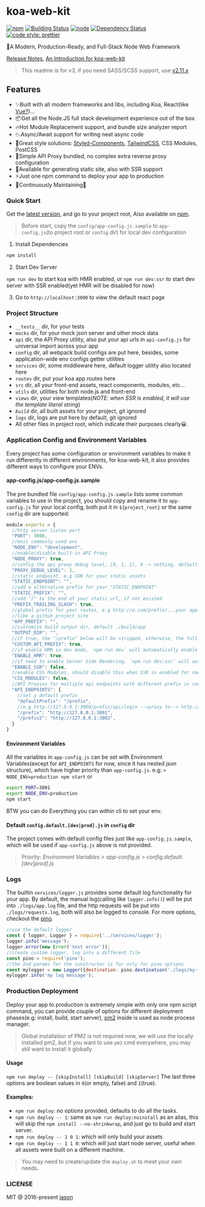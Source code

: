 # koa-web-kit

[![npm](https://img.shields.io/npm/v/koa-web-kit.svg?style=flat-square)](https://www.npmjs.com/package/koa-web-kit)
[![Building Status](https://img.shields.io/travis/JasonBoy/koa-web-kit.svg?style=flat-square)](https://travis-ci.org/JasonBoy/koa-web-kit)
[![node](https://img.shields.io/node/v/koa-web-kit.svg?style=flat-square)](https://nodejs.org/)
[![Dependency Status](https://img.shields.io/david/JasonBoy/koa-web-kit.svg?style=flat-square)](https://david-dm.org/JasonBoy/koa-web-kit)
[![code style: prettier](https://img.shields.io/badge/code_style-prettier-ff69b4.svg?style=flat-square)](https://github.com/prettier/prettier)

🚀A Modern, Production-Ready, and Full-Stack Node Web Framework

[Release Notes](https://github.com/JasonBoy/koa-web-kit/releases), 
[An Introduction for koa-web-kit](https://blog.lovemily.me/koa-web-kit-a-modern-production-ready-and-full-stack-node-web-framework/)

> This readme is for v3, if you need SASS/SCSS support, use [v2.11.x](https://github.com/JasonBoy/koa-web-kit/tree/v2.11.1)

## Features

- ✨Built with all modern frameworks and libs, including Koa, React(like [Vue?](https://github.com/JasonBoy/vue-web-kit))...
- 📦Get all the Node.JS full stack development experience out of the box
- 🔥Hot Module Replacement support, and bundle size analyzer report
- 📉Async/Await support for writing neat async code
- 💖Great style solutions: [Styled-Components](https://www.styled-components.com), [TailwindCSS](https://tailwindcss.com/), CSS Modules, PostCSS
- 🎉Simple API Proxy bundled, no complex extra reverse proxy configuration
- 🌈Available for generating static site, also with SSR support
- ⚡️Just one npm command to deploy your app to production
- 👷Continuously Maintaining🍻

### Quick Start

Get the [latest version](https://github.com/JasonBoy/koa-web-kit/releases), and go to your project root,
Also available on [npm](https://www.npmjs.com/package/koa-web-kit).

> Before start, copy the `config/app-config.js.sample` to `app-config.js`(to project root or `config` dir) for local dev configuration

1. Install Dependencies

```bash
npm install
```

2. Start Dev Server

`npm run dev` to start koa with HMR enabled, or
`npm run dev:ssr` to start dev server with SSR enabled(yet HMR will be disabled for now)

3. Go to `http://localhost:3000` to view the default react page

### Project Structure

- `__tests__` dir, for your tests
- `mocks` dir, for your mock json server and other mock data
- `api` dir, the API Proxy utility, also put your api urls in `api-config.js` for universal import across your app
- `config` dir, all webpack build configs are put here, besides, some application-wide env configs getter utilities
- `services` dir, some middleware here, default logger utility also located here
- `routes` dir, put your koa app routes here
- `src` dir, all your front-end assets, react components, modules, etc...
- `utils` dir, utilities for both node.js and front-end
- `views` dir, your view templates(*NOTE: when SSR is enabled, it will use the template literal string*)
- *`build`* dir, all built assets for your project, git ignored
- *`logs`* dir, logs are put here by default, git ignored
- All other files in project root, which indicate their purposes clearly😀.

### Application Config and Environment Variables

Every project has some configuration or environment variables to make it run differently in different environments,
for koa-web-kit, it also provides different ways to configure your ENVs.

#### app-config.js/app-config.js.sample

The pre bundled file `config/app-config.js.sample` lists some common variables to use in the project, you should copy and rename it to `app-config.js` for your local config, both put it in `${project_root}` or the same `config` dir are supported:
```javascript
module.exports = {
  //http server listen port
  "PORT": 3000,
  //most commonly used env
  "NODE_ENV": "development",
  //enable/disable built-in API Proxy
  "NODE_PROXY": true,
  //config the api proxy debug level, [0, 1, 2], 0 -> nothing, default: 1 -> simple, 2 -> verbose
  "PROXY_DEBUG_LEVEL": 1,
  //static endpoint, e.g CDN for your static assets
  "STATIC_ENDPOINT": "",
  //add a alternative prefix for your "STATIC_ENDPOINT"
  "STATIC_PREFIX": "",
  //add "/" to the end of your static url, if not existed
  "PREFIX_TRAILING_SLASH": true,
  //global prefix for your routes, e.g http://a.com/prefix/...your app routes,
  //like a github project site
  "APP_PREFIX": "",
  //customize build output dir, default ./build/app
  "OUTPUT_DIR": "",
  //if true, the "/prefix" below will be stripped, otherwise, the full pathname will be used for proxy
  "CUSTOM_API_PREFIX": true,
  //if enable HMR in dev mode, `npm run dev` will automatically enable this
  "ENABLE_HMR": true,
  //if need to enable Server Side Rendering, `npm run dev:ssr` will automatically enable this, HMR need to be disabled for now
  "ENABLE_SSR": false,
  //enable CSS Modules, should disable this when SSR is enabled for now
  "CSS_MODULES": false,
  //API Proxies for multiple api endpoints with different prefix in router
  "API_ENDPOINTS": {
    //set a default prefix
    "defaultPrefix": "/prefix",
    //e.g http://127.0.0.1:3000/prefix/api/login -->proxy to--> http://127.0.0.1:3001/api/login
    "/prefix": "http://127.0.0.1:3001",
    "/prefix2": "http://127.0.0.1:3002",
  }
}
```

#### Environment Variables

All the variables in `app-config.js` can be set with Environment Variables(except for `API_ENDPOINTS` for now, since it has nested json structure), which have higher priority than `app-config.js`.
e.g:
`> NODE_ENV=production npm start`
or
```bash
export PORT=3001
export NODE_ENV=production
npm start
```
BTW you can do Everything you can within cli to set your env.

#### Default `config.default.[dev|prod].js` in `config` dir

The project comes with default config files just like `app-config.js.sample`, which will be used if `app-config.js` above is not provided.

> Priority: *Environment Variables* > *app-config.js* > *config.default.[dev|prod].js*

### Logs
The builtin `services/logger.js` provides some default log functionality for your app.
By default, the manual log(calling like `logger.info()`) will be put into `./logs/app.log` file,
and the http requests will be put into `./logs/requests.log`,
both will also be logged to console.
For more options, checkout the [pino](https://github.com/pinojs/pino).

```javascript
//use the default logger
const { logger, Logger } = require('../services/logger');
logger.info('message');
logger.error(new Error('test error'));
//create custom logger, log into a different file
const pino = require('pino');
//the 2nd params for the constructor is for only for pino options
const mylogger = new Logger({destination: pino.destination('./logs/my-log.log')}, {});
mylogger.info('my log message');
```

### Production Deployment

Deploy your app to production is extremely simple with only one npm script command, you can provide couple of options for different deployment phases(e.g: install, build, start server),
[pm2](https://github.com/Unitech/pm2) inside is used as node process manager.
> Global installation of PM2 is not required now, we will use the locally installed pm2, but if you want to use `pm2` cmd everywhere, you may still want to install it globally


#### Usage

`npm run deploy -- [skipInstall] [skipBuild] [skipServer]`
The last three options are boolean values in `0`(or empty, false) and `1`(true).

#### Examples:

- `npm run deploy`: no options provided, defaults to do all the tasks.
- `npm run deploy -- 1`: same as `npm run deploy:noinstall` as an alias, this will skip the `npm install --no-shrinkwrap`, and just go to build and start server.
- `npm run deploy -- 1 0 1`: which will only build your assets
- `npm run deploy -- 1 1 0`: which will just start node server, useful when all assets were built on a different machine.

> You may need to create/update the `deploy.sh` to meet your own needs.

### LICENSE

MIT @ 2016-present [jason](http://blog.lovemily.me)
